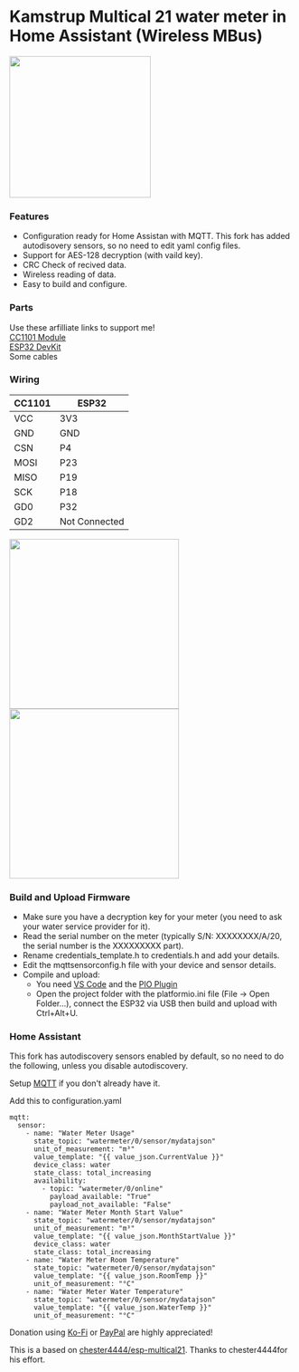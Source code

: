 # Kamstrup Multical 21 water meter in Home Assistant (Wireless MBus)

<img align="middle" height="250" src="images/kamstrup_multical21.png">

### Features
 * Configuration ready for Home Assistan with MQTT. This fork has added autodisovery sensors, so no need to edit yaml config files.
 * Support for AES-128 decryption (with vaild key).
 * CRC Check of recived data.
 * Wireless reading of data.
 * Easy to build and configure.


### Parts 
Use these arfilliate links to support me!\
[CC1101 Module](https://s.click.aliexpress.com/e/_DembjFr) \
[ESP32 DevKit](https://s.click.aliexpress.com/e/_mPgipQY) \
Some cables

### Wiring

| CC1101 | ESP32 |
| --- | --- |
| VCC | 3V3 |
| GND | GND |
| CSN | P4 |
| MOSI| P23 |
| MISO| P19 |
| SCK | P18 |
| GD0 | P32 |
| GD2 | Not Connected |


<img height="300" src="images/device.jpg"> <img height="300" src="images/wires.jpg">

### Build and Upload Firmware
* Make sure you have a decryption key for your meter (you need to ask your water service provider for it).
* Read the serial number on the meter (typically S/N: XXXXXXXX/A/20, the serial number is the XXXXXXXXX part).
* Rename credentials_template.h to credentials.h and add your details.
* Edit the mqttsensorconfig.h file with your device and sensor details.
* Compile and upload:
  - You need [VS Code](https://code.visualstudio.com/) and the [PIO Plugin](https://platformio.org/)
  - Open the project folder with the platformio.ini file (File -> Open Folder...), connect the ESP32 via USB then build and upload with Ctrl+Alt+U.

### Home Assistant

This fork has autodiscovery sensors enabled by default, so no need to do the following, unless you disable autodiscovery.

Setup [MQTT](https://www.home-assistant.io/integrations/mqtt/) if you don't already have it.

Add this to configuration.yaml
```
mqtt:
  sensor:
    - name: "Water Meter Usage"
      state_topic: "watermeter/0/sensor/mydatajson"
      unit_of_measurement: "m³"
      value_template: "{{ value_json.CurrentValue }}"
      device_class: water
      state_class: total_increasing
      availability:
        - topic: "watermeter/0/online"
          payload_available: "True"
          payload_not_available: "False"
    - name: "Water Meter Month Start Value"
      state_topic: "watermeter/0/sensor/mydatajson"
      unit_of_measurement: "m³"
      value_template: "{{ value_json.MonthStartValue }}"
      device_class: water
      state_class: total_increasing
    - name: "Water Meter Room Temperature"
      state_topic: "watermeter/0/sensor/mydatajson"
      value_template: "{{ value_json.RoomTemp }}"
      unit_of_measurement: "°C"
    - name: "Water Meter Water Temperature"
      state_topic: "watermeter/0/sensor/mydatajson"
      value_template: "{{ value_json.WaterTemp }}"
      unit_of_measurement: "°C"
```

Donation using [Ko-Fi](https://ko-fi.com/patriksretrotech) or [PayPal](https://www.paypal.com/donate/?business=UCTJFD6L7UYFL&no_recurring=0&item_name=Please+support+me%21&currency_code=SEK) are highly appreciated!

This is a based on [chester4444/esp-multical21](https://github.com/chester4444/esp-multical21).
Thanks to chester4444for his effort.
